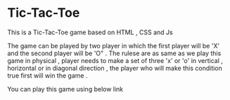 # Tic-Tac-Toe
 This is a Tic-Tac-Toe game based on HTML , CSS and Js

The game can be played by two player in which the first player will be 'X' and the second player will be 'O" .
The rulese are as same as we play this game in physical , player needs to make a set of three 'x' or 'o' in vertical , horizontal or in diagonal direction , the player who will make this condition true first will win the game .

You can play this game using below link 
